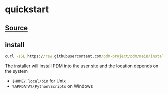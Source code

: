 # quickstart

## [Source](https://pdm.fming.dev/latest/)

## install

```cmd
curl -sSL https://raw.githubusercontent.com/pdm-project/pdm/main/install-pdm.py | python3 -
```

The installer will install PDM into the user site and the location depends on the system

- `$HOME/.local/bin` for Unix
- `%APPDATA%\Python\Scripts` on Windows
